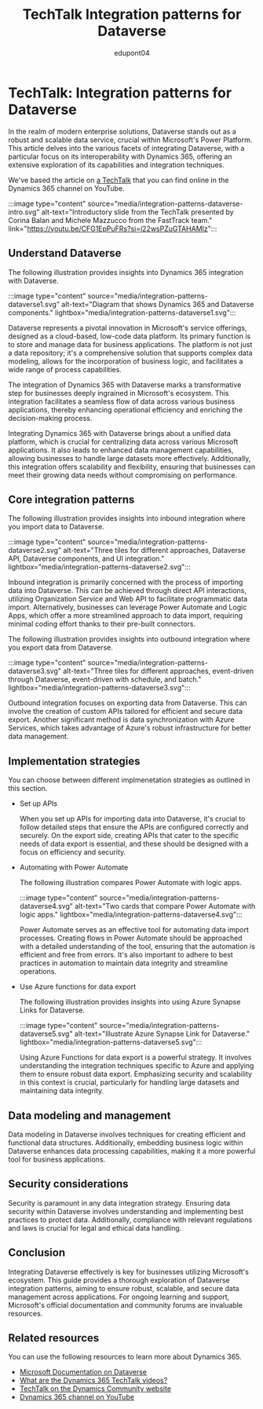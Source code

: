 ﻿---
title: TechTalk Integration patterns for Dataverse
description: Summary of TechTalk video that talks about the various facets of integrating Dataverse with a particular focus on its interoperability with Dynamics 365.
ms.topic: conceptual
author: edupont04
ms.author: raprofit
ms.date: 02/20/2024
ai-usage: ai-assisted
# CustomerIntent: As a partner, I want to learn if I should watch the recording.
---

# TechTalk: Integration patterns for Dataverse

In the realm of modern enterprise solutions, Dataverse stands out as a robust and scalable data service, crucial within Microsoft's Power Platform. This article delves into the various facets of integrating Dataverse, with a particular focus on its interoperability with Dynamics 365, offering an extensive exploration of its capabilities and integration techniques.

We've based the article on [a TechTalk](https://youtu.be/CFG1EpPuFRs?si=i22wsPZuGTAHAMIz) that you can find online in the Dynamics 365 channel on YouTube.  

:::image type="content" source="media/integration-patterns-dataverse-intro.svg" alt-text="Introductory slide from the TechTalk presented by Corina Balan and Michele Mazzucco from the FastTrack team." link="https://youtu.be/CFG1EpPuFRs?si=i22wsPZuGTAHAMIz":::

<!-- > [!VIDEO https://www.youtube.com/embed/CFG1EpPuFRs?si=CTxwasdR8jWT6SLD] -->

## Understand Dataverse

The following illustration provides insights into Dynamics 365 integration with Dataverse.

:::image type="content" source="media/integration-patterns-dataverse1.svg" alt-text="Diagram that shows Dynamics 365 and Dataverse components." lightbox="media/integration-patterns-dataverse1.svg":::

Dataverse represents a pivotal innovation in Microsoft's service offerings, designed as a cloud-based, low-code data platform. Its primary function is to store and manage data for business applications. The platform is not just a data repository; it's a comprehensive solution that supports complex data modeling, allows for the incorporation of business logic, and facilitates a wide range of process capabilities.

The integration of Dynamics 365 with Dataverse marks a transformative step for businesses deeply ingrained in Microsoft's ecosystem. This integration facilitates a seamless flow of data across various business applications, thereby enhancing operational efficiency and enriching the decision-making process.

Integrating Dynamics 365 with Dataverse brings about a unified data platform, which is crucial for centralizing data across various Microsoft applications. It also leads to enhanced data management capabilities, allowing businesses to handle large datasets more effectively. Additionally, this integration offers scalability and flexibility, ensuring that businesses can meet their growing data needs without compromising on performance.

## Core integration patterns

The following illustration provides insights into inbound integration where you import data to Dataverse.

:::image type="content" source="media/integration-patterns-dataverse2.svg" alt-text="Three tiles for different approaches, Dataverse API, Dataverse components, and UI integration." lightbox="media/integration-patterns-dataverse2.svg":::

Inbound integration is primarily concerned with the process of importing data into Dataverse. This can be achieved through direct API interactions, utilizing Organization Service and Web API to facilitate programmatic data import. Alternatively, businesses can leverage Power Automate and Logic Apps, which offer a more streamlined approach to data import, requiring minimal coding effort thanks to their pre-built connectors.

The following illustration provides insights into outbound integration where you export data from Dataverse.

:::image type="content" source="media/integration-patterns-dataverse3.svg" alt-text="Three tiles for different approaches, event-driven through Dataverse, event-driven with schedule, and batch." lightbox="media/integration-patterns-dataverse3.svg":::

Outbound integration focuses on exporting data from Dataverse. This can involve the creation of custom APIs tailored for efficient and secure data export. Another significant method is data synchronization with Azure Services, which takes advantage of Azure's robust infrastructure for better data management.

## Implementation strategies

You can choose between different implmenetation strategies as outlined in this section.

- Set up APIs

  When you set up APIs for importing data into Dataverse, it's crucial to follow detailed steps that ensure the APIs are configured correctly and securely. On the export side, creating APIs that cater to the specific needs of data export is essential, and these should be designed with a focus on efficiency and security.

- Automating with Power Automate

  The following illustration compares Power Automate with logic apps.

  :::image type="content" source="media/integration-patterns-dataverse4.svg" alt-text="Two cards that compare Power Automate with logic apps." lightbox="media/integration-patterns-dataverse4.svg":::

  Power Automate serves as an effective tool for automating data import processes. Creating flows in Power Automate should be approached with a detailed understanding of the tool, ensuring that the automation is efficient and free from errors. It's also important to adhere to best practices in automation to maintain data integrity and streamline operations.

- Use Azure functions for data export

  The following illustration provides insights into using Azure Synapse Links for Dataverse.

  :::image type="content" source="media/integration-patterns-dataverse5.svg" alt-text="Illustrate Azure Synapse Link for Dataverse." lightbox="media/integration-patterns-dataverse5.svg":::

  Using Azure Functions for data export is a powerful strategy. It involves understanding the integration techniques specific to Azure and applying them to ensure robust data export. Emphasizing security and scalability in this context is crucial, particularly for handling large datasets and maintaining data integrity.

## Data modeling and management

Data modeling in Dataverse involves techniques for creating efficient and functional data structures. Additionally, embedding business logic within Dataverse enhances data processing capabilities, making it a more powerful tool for business applications.

## Security considerations

Security is paramount in any data integration strategy. Ensuring data security within Dataverse involves understanding and implementing best practices to protect data. Additionally, compliance with relevant regulations and laws is crucial for legal and ethical data handling.

## Conclusion

Integrating Dataverse effectively is key for businesses utilizing Microsoft's ecosystem. This guide provides a thorough exploration of Dataverse integration patterns, aiming to ensure robust, scalable, and secure data management across applications. For ongoing learning and support, Microsoft's official documentation and community forums are invaluable resources.

## Related resources

You can use the following resources to learn more about Dynamics 365.

- [Microsoft Documentation on Dataverse](/power-apps/maker/data-platform/)  
- [What are the Dynamics 365 TechTalk videos?](../roles/techtalk-videos.md)  
- [TechTalk on the Dynamics Community website](https://community.dynamics.com/videos/) 
- [Dynamics 365 channel on YouTube](https://www.youtube.com/channel/UC5QxCcXhFFixs1nfmOpJlvQ)  
